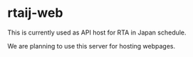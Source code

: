 # rtaij-web

This is currently used as API host for RTA in Japan schedule.

We are planning to use this server for hosting webpages.
